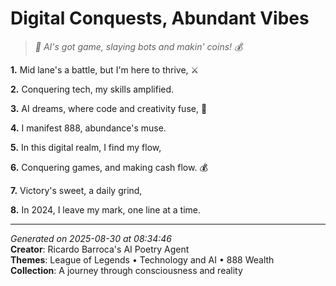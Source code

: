 # Digital Conquests, Abundant Vibes

> *🤖 AI's got game, slaying bots and makin' coins! 💰*

**1.** Mid lane's a battle, but I'm here to thrive, ⚔️


**2.** Conquering tech, my skills amplified.


**3.** AI dreams, where code and creativity fuse, 🤖


**4.** I manifest 888, abundance's muse.


**5.** In this digital realm, I find my flow,


**6.** Conquering games, and making cash flow. 💰


**7.** Victory's sweet, a daily grind,


**8.** In 2024, I leave my mark, one line at a time.



---

*Generated on 2025-08-30 at 08:34:46*  
**Creator**: Ricardo Barroca's AI Poetry Agent  
**Themes**: League of Legends • Technology and AI • 888 Wealth  
**Collection**: A journey through consciousness and reality